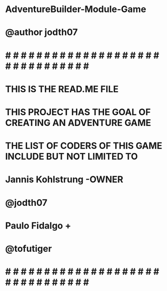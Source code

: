 # AdventureBuilder-Module-Game
# @author jodth07

# # # # # # # # # # # # # # # # # # # # # # # # # # # # # # # # #
# THIS IS THE READ.ME FILE                                      #
# THIS PROJECT HAS THE GOAL OF CREATING AN ADVENTURE GAME       #
# THE LIST OF CODERS OF THIS GAME INCLUDE BUT NOT LIMITED TO    #
# Jannis Kohlstrung -OWNER                                      #
# @jodth07                                                      #
# Paulo Fidalgo +                                               #
# @tofutiger                                                    #
# # # # # # # # # # # # # # # # # # # # # # # # # # # # # # # # #

